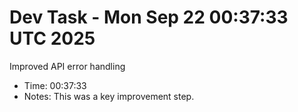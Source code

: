 # Dev Task - Mon Sep 22 00:37:33 UTC 2025
Improved API error handling
- Time: 00:37:33
- Notes: This was a key improvement step.

